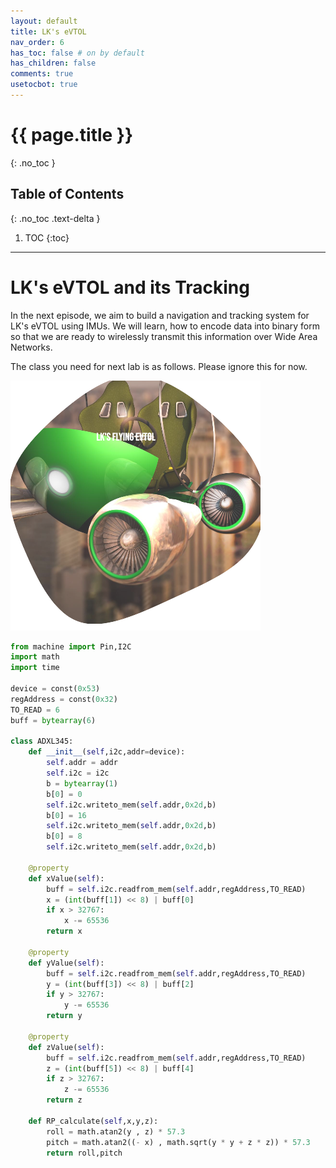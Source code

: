 ```yaml
---
layout: default
title: LK's eVTOL
nav_order: 6
has_toc: false # on by default
has_children: false
comments: true
usetocbot: true
---
```

# {{ page.title }}
{: .no_toc }

## Table of Contents
{: .no_toc .text-delta }

1. TOC
{:toc}
---

# LK's eVTOL and its Tracking
In the next episode, we aim to build a navigation and tracking system for LK's eVTOL using IMUs. We will learn, how to encode data into binary form so that we are ready to wirelessly transmit this information over Wide Area Networks.


The class you need for next lab is as follows. Please ignore this for now.

![LK Mobil](./assets/vehicle.png)


```python
from machine import Pin,I2C
import math
import time

device = const(0x53)
regAddress = const(0x32)
TO_READ = 6
buff = bytearray(6)

class ADXL345:
    def __init__(self,i2c,addr=device):
        self.addr = addr
        self.i2c = i2c
        b = bytearray(1)
        b[0] = 0
        self.i2c.writeto_mem(self.addr,0x2d,b)
        b[0] = 16
        self.i2c.writeto_mem(self.addr,0x2d,b)
        b[0] = 8
        self.i2c.writeto_mem(self.addr,0x2d,b)

    @property
    def xValue(self):
        buff = self.i2c.readfrom_mem(self.addr,regAddress,TO_READ)
        x = (int(buff[1]) << 8) | buff[0]
        if x > 32767:
            x -= 65536
        return x
   
    @property
    def yValue(self):
        buff = self.i2c.readfrom_mem(self.addr,regAddress,TO_READ)
        y = (int(buff[3]) << 8) | buff[2]
        if y > 32767:
            y -= 65536
        return y
     
    @property   
    def zValue(self): 
        buff = self.i2c.readfrom_mem(self.addr,regAddress,TO_READ)
        z = (int(buff[5]) << 8) | buff[4]
        if z > 32767:
            z -= 65536
        return z
           
    def RP_calculate(self,x,y,z):
        roll = math.atan2(y , z) * 57.3
        pitch = math.atan2((- x) , math.sqrt(y * y + z * z)) * 57.3
        return roll,pitch

```